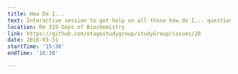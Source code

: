 ```yaml
---
title: How Do I...
text: Interactive session to get help on all those how do I... questions you might have (bring a laptop if you want)
location: Rm 319 Dept of Biochemistry
link: https://github.com/otagostudygroup/studyGroup/issues/20
date: 2016-03-31
startTime: '15:30'
endTime: '16:30'

---
```



